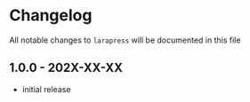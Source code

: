 # Changelog

All notable changes to `larapress` will be documented in this file

## 1.0.0 - 202X-XX-XX

- initial release
